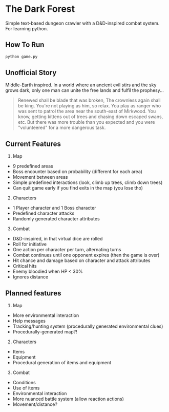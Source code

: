 # The Dark Forest
Simple text-based dungeon crawler with a D&D-inspired combat system. For learning python.

## How To Run
```bash
python game.py
```

## Unofficial Story
Middle-Earth inspired.
In a world where an ancient evil stirs and the sky grows dark, only one man
can unite the free lands and fulfil the prophesy... 
> Renewed shall be blade that was broken,
> The crownless again shall be king.
You're not playing as him, so relax. You play as ranger who was sent to
patrol the area near the south-east of Mirkwood. You know, getting kittens out
of trees and chasing down escaped swans, etc. But there was more trouble than
you expected and you were "volunteered" for a more dangerous task.

## Current Features
1. Map
  * 9 predefined areas
  * Boss encounter based on probability (different for each area)
  * Movement between areas 
  * Simple predefined interactions (look, climb up trees, climb down trees)
  * Can quit game early if you find exits in the map (you lose tho)
2. Characters
  * 1 Player character and 1 Boss character
  * Predefined character attacks
  * Randomly generated character attributes
3. Combat
  * D&D-inspired, in that virtual dice are rolled
  * Roll for initiative
  * One action per character per turn, alternating turns
  * Combat continues until one opponent expires (then the game is over)
  * Hit chance and damage based on character and attack attributes
  * Critical hits
  * Enemy bloodied when HP < 30% 
  * Ignores distance

## Planned features
1. Map
  * More environmental interaction
  * Help messages
  * Tracking/hunting system (procedurally generated environmental clues)
  * Procedurally-generated map?!
2. Characters
  * Items
  * Equipment
  * Procedural generation of items and equipment
3. Combat
  * Conditions
  * Use of items
  * Environmental interaction
  * More nuanced battle system (allow reaction actions)
  * Movement/distance?
